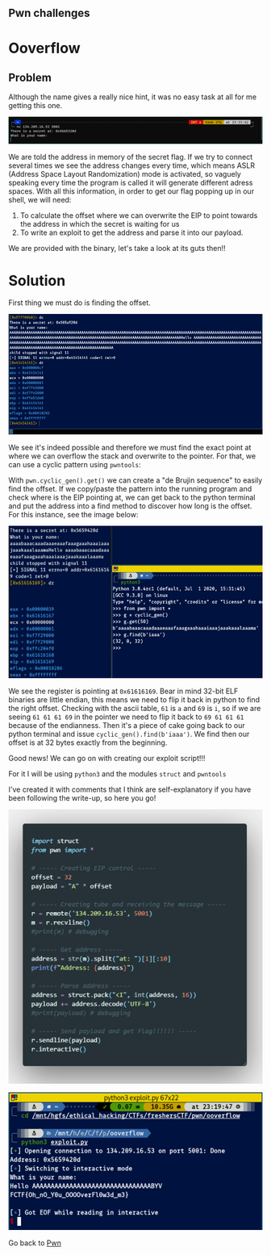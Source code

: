 ## Pwn challenges

# Ooverflow

## Problem

Although the name gives a really nice hint, it was no easy task at all for me getting this one.

![1](../images/0overflow_1.png)

We are told the address in memory of the secret flag. If we try to connect several times we see the address changes every time, which means ASLR (Address Space Layout Randomization) mode is activated, so vaguely speaking every time the program is called it will generate different adress spaces. 
With all this information, in order to get our flag popping up in our shell, we will need:
1. To calculate the offset where we can overwrite the EIP to point towards the address in which the secret is waiting for us 
2. To write an exploit to get the address and parse it into our payload. 


We are provided with the binary, let's take a look at its guts then!!

# Solution

First thing we must do is finding the offset.

![2](../images/0overflow_2.png)

We see it's indeed possible and therefore we must find the exact point at where we can overflow the stack and overwrite to the pointer. For that, we can use a cyclic pattern using `pwntools`:

With `pwn.cyclic_gen().get()` we can create a "de Brujin sequence" to easily find the offset. If we copy/paste the pattern into the running program and check where is the EIP pointing at, we can get back to the python terminal and put the address into a find method to discover how long is the offset. For this instance, see the image below: 

![3](../images/0overflow_3.png)

We see the register is pointing at `0x61616169`. Bear in mind 32-bit ELF binaries are little endian, this means we need to flip it back in python to find the right offset. Checking with the ascii table, `61` is `a` and `69` is `i`, so if we are seeing `61 61 61 69` in the pointer we need to flip it back to `69 61 61 61` because of the endianness. Then it's a piece of cake going back to our python terminal and issue `cyclic_gen().find(b'iaaa')`. We find then our offset is at 32 bytes exactly from the beginning. 

Good news! We can go on with creating our exploit script!!!
 
For it I will be using `python3` and the modules `struct` and `pwntools`

I've created it with comments that I think are self-explanatory if you have been following the write-up, so here you go!

![4](../images/0overflow_4.png)

![5](../images/0overflow_5.png)

Go back to [Pwn](./)
